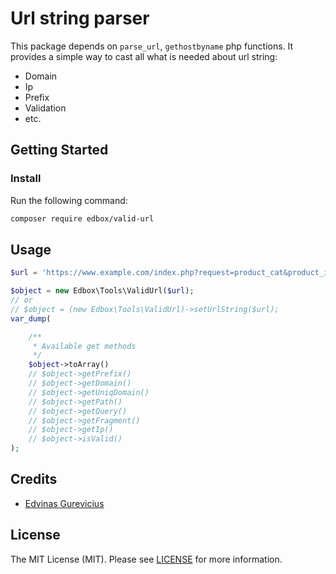 # Url string parser

This package depends on `parse_url`, `gethostbyname` php functions. It provides a simple way to cast all what is needed about url string:
* Domain
* Ip
* Prefix
* Validation
* etc.

## Getting Started

### Install

Run the following command:

```bash
composer require edbox/valid-url
```

## Usage

```php
$url = 'https://www.example.com/index.php?request=product_cat&product_info=22726';

$object = new Edbox\Tools\ValidUrl($url);
// or
// $object = (new Edbox\Tools\ValidUrl)->setUrlString($url);
var_dump(

    /**
     * Available get methods
     */
    $object->toArray()
    // $object->getPrefix()
    // $object->getDomain()
    // $object->getUniqDomain()
    // $object->getPath()
    // $object->getQuery()
    // $object->getFragment()
    // $object->getIp()
    // $object->isValid()
);
```

## Credits

- [Edvinas Gurevicius](https://github.com/gadnis)

## License

The MIT License (MIT). Please see [LICENSE](LICENSE.md) for more information.
